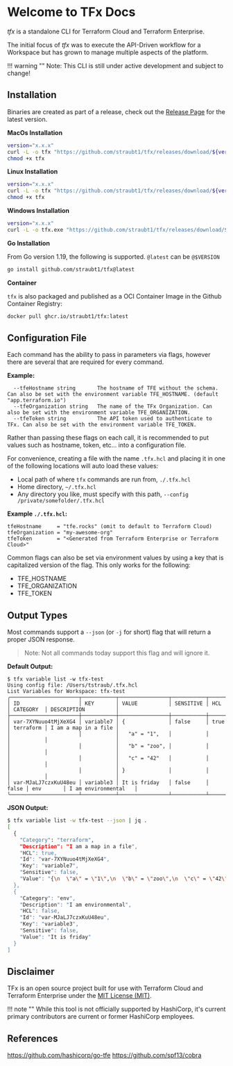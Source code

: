 # Welcome to TFx Docs

_tfx_ is a standalone CLI for Terraform Cloud and Terraform Enterprise.

The initial focus of _tfx_ was to execute the API-Driven workflow for a Workspace but has grown to manage multiple aspects of the platform.

!!! warning ""
    Note: This CLI is still under active development and subject to change!

## Installation

Binaries are created as part of a release, check out the [Release Page](https://github.com/straubt1/tfx/releases) for the latest version.

**MacOs Installation**
```sh
version="x.x.x"
curl -L -o tfx "https://github.com/straubt1/tfx/releases/download/${version}/tfx_darwin_amd64"
chmod +x tfx
```

**Linux Installation**
```sh
version="x.x.x"
curl -L -o tfx "https://github.com/straubt1/tfx/releases/download/${version}/tfx_linux_amd64"
chmod +x tfx
```

**Windows Installation**
```sh
version="x.x.x"
curl -L -o tfx.exe "https://github.com/straubt1/tfx/releases/download/${version}/tfx_windows_amd64"
```

**Go Installation**

From Go version 1.19, the following is supported. `@latest` can be `@$VERSION`
```sh
go install github.com/straubt1/tfx@latest
```

**Container**

`tfx` is also packaged and published as a OCI Container Image in the Github Container Registry:
```sh
docker pull ghcr.io/straubt1/tfx:latest 
```

<!-- ### Commands

* [`tfx workspace`](commands/workspace.md) - Commands to work with Workspaces
* [`tfx registry`](commands/registry.md) - Commands to manage the Private Registry
* [`tfx gpg`](commands/gpg.md) - Commands to manage GPG Keys (for use with the Private Registry)
* [`tfx release`](commands/release.md) - Commands to view and download Releases -->

## Configuration File

Each command has the ability to pass in parameters via flags, however there are several that are required for every command.

**Example:**

```
  --tfeHostname string       The hostname of TFE without the schema. Can also be set with the environment variable TFE_HOSTNAME. (default "app.terraform.io")
  --tfeOrganization string   The name of the TFx Organization. Can also be set with the environment variable TFE_ORGANIZATION.
  --tfeToken string          The API token used to authenticate to TFx. Can also be set with the environment variable TFE_TOKEN.
```

Rather than passing these flags on each call, it is recommended to put values such as hostname, token, etc... into a configuration file.

For convenience, creating a file with the name `.tfx.hcl` and placing it in one of the following locations will auto load these values:

- Local path of where `tfx` commands are run from, `./.tfx.hcl`
- Home directory, `~/.tfx.hcl`
- Any directory you like, must specify with this path, `--config /private/somefolder/.tfx.hcl`

**Example `./.tfx.hcl`:**
```hcl
tfeHostname     = "tfe.rocks" (omit to default to Terraform Cloud)
tfeOrganization = "my-awesome-org"
tfeToken        = "<Generated from Terraform Enterprise or Terraform Cloud>"
```

Common flags can also be set via environment values by using a key that is capitalized version of the flag.
This only works for the following:

- TFE_HOSTNAME
- TFE_ORGANIZATION
- TFE_TOKEN

## Output Types

Most commands support a `--json` (or `-j` for short) flag that will return a proper JSON response.

> Note: Not all commands today support this flag and will ignore it.

**Default Output:**

```
$ tfx variable list -w tfx-test               
Using config file: /Users/tstraub/.tfx.hcl
List Variables for Workspace: tfx-test
╭──────────────────────┬───────────┬────────────────┬───────────┬───────┬───────────┬──────────────────────╮
│ ID                   │ KEY       │ VALUE          │ SENSITIVE │ HCL   │ CATEGORY  │ DESCRIPTION          │
├──────────────────────┼───────────┼────────────────┼───────────┼───────┼───────────┼──────────────────────┤
│ var-7XYNuuo4tMjXeXG4 │ variable7 │ {              │ false     │ true  │ terraform │ I am a map in a file │
│                      │           │   "a" = "1",   │           │       │           │                      │
│                      │           │   "b" = "zoo", │           │       │           │                      │
│                      │           │   "c" = "42"   │           │       │           │                      │
│                      │           │ }              │           │       │           │                      │
│ var-MJaLJ7czxKuU48eu │ variable3 │ It is friday   │ false     │ false │ env       │ I am environmental   │
╰──────────────────────┴───────────┴────────────────┴───────────┴───────┴───────────┴──────────────────────╯
```

**JSON Output:**

```sh
$ tfx variable list -w tfx-test --json | jq .
[
  {
    "Category": "terraform",
    "Description": "I am a map in a file",
    "HCL": true,
    "Id": "var-7XYNuuo4tMjXeXG4",
    "Key": "variable7",
    "Sensitive": false,
    "Value": "{\n  \"a\" = \"1\",\n  \"b\" = \"zoo\",\n  \"c\" = \"42\"\n}"
  },
  {
    "Category": "env",
    "Description": "I am environmental",
    "HCL": false,
    "Id": "var-MJaLJ7czxKuU48eu",
    "Key": "variable3",
    "Sensitive": false,
    "Value": "It is friday"
  }
]
```

## Disclaimer

TFx is an open source project built for use with Terraform Cloud and Terraform Enterprise under the [MIT License (MIT)](https://github.com/straubt1/tfx/blob/main/LICENSE).

!!! note ""
    While this tool is not officially supported by HashiCorp, it's current primary contributors are current or former HashiCorp employees.

## References

https://github.com/hashicorp/go-tfe
https://github.com/spf13/cobra
